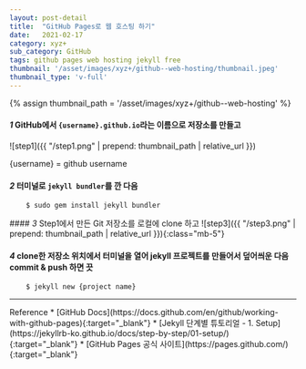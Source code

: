 ```yaml
---
layout: post-detail
title:  "GitHub Pages로 웹 호스팅 하기"
date:   2021-02-17
category: xyz+
sub_category: GitHub
tags: github pages web hosting jekyll free
thumbnail: '/asset/images/xyz+/github--web-hosting/thumbnail.jpeg'
thumbnail_type: 'v-full'
---
```


{% assign thumbnail_path = '/asset/images/xyz+/github--web-hosting' %}

#### <em class="step-badge mr-1">1</em> GitHub에서 `{username}.github.io`라는 이름으로 저장소를 만들고
![step1]({{ "/step1.png" | prepend: thumbnail_path | relative_url }})
<p class="info-message mb-10">{username} = github username</p>

#### <em class="step-badge mr-1">2</em> 터미널로 `jekyll bundler`를 깐 다음
```text 
    $ sudo gem install jekyll bundler
```

<div class="mt-9"></div>
#### <em class="step-badge mr-1">3</em> Step1에서 만든 Git 저장소를 로컬에 clone 하고
![step3]({{ "/step3.png" | prepend: thumbnail_path | relative_url }}){:class="mb-5"}

#### <em class="step-badge mr-1">4</em> clone한 저장소 위치에서 터미널을 열어 jekyll 프로젝트를 만들어서 덮어씌운 다음 commit & push 하면 끗
```text 
    $ jekyll new {project name}
```


<hr class="mb-5 mt-8"/>
<i class="fas fa-link mr-1"></i> Reference
* [GitHub Docs](https://docs.github.com/en/github/working-with-github-pages){:target="_blank"}
* [Jekyll 단계별 튜토리얼 - 1. Setup](https://jekyllrb-ko.github.io/docs/step-by-step/01-setup/){:target="_blank"}
* [GitHub Pages 공식 사이트](https://pages.github.com/){:target="_blank"}

